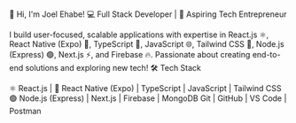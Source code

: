👋 Hi, I'm Joel Ehabe!
💻 Full Stack Developer | 🚀 Aspiring Tech Entrepreneur  

I build user-focused, scalable applications with expertise in React.js ⚛️, React Native (Expo) 📱, TypeScript 📜, JavaScript 🌐, Tailwind CSS 🎨, Node.js (Express) 🟢, Next.js ⚡, and Firebase 🔥. Passionate about creating end-to-end solutions and exploring new tech!
🛠️ Tech Stack

⚛️ React.js | 📱 React Native (Expo) | TypeScript | JavaScript | Tailwind CSS
🟢 Node.js (Express) | Next.js | Firebase | MongoDB
Git | GitHub | VS Code | Postman
